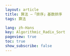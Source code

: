 ```yaml
---
layout: article
title: 算法 —「排序」基数排序
tags: 算法

lang: zh-Hans
key: Algorithmic_Radix_Sort
pageview: true
toc: true
show_subscribe: false
---
```


